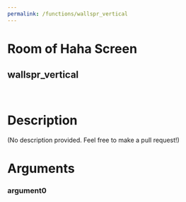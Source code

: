 ```yaml
---
permalink: /functions/wallspr_vertical
---
```

# Room of Haha Screen  
## wallspr_vertical  
&nbsp;  
# Description  
(No description provided. Feel free to make a pull request!) 
&nbsp;  
# Arguments
### argument0

&nbsp;  


